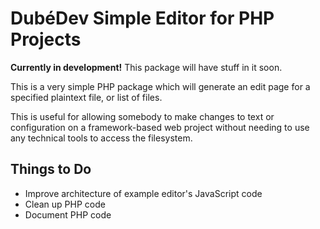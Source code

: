 DubéDev Simple Editor for PHP Projects
======================================

**Currently in development!** This package will have stuff in it soon.

This is a very simple PHP package which will generate an
edit page for a specified plaintext file, or list of files.

This is useful for allowing somebody to make changes to
text or configuration on a framework-based web project
without needing to use any technical tools to access the
filesystem.

Things to Do
------------
- Improve architecture of example editor's JavaScript code
- Clean up PHP code
- Document PHP code
